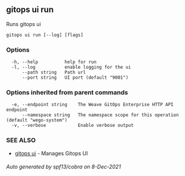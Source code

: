 ## gitops ui run

Runs gitops ui

```
gitops ui run [--log] [flags]
```

### Options

```
  -h, --help          help for run
  -l, --log           enable logging for the ui
      --path string   Path url
      --port string   UI port (default "9001")
```

### Options inherited from parent commands

```
  -e, --endpoint string    The Weave GitOps Enterprise HTTP API endpoint
      --namespace string   The namespace scope for this operation (default "wego-system")
  -v, --verbose            Enable verbose output
```

### SEE ALSO

* [gitops ui](gitops_ui.md)	 - Manages Gitops UI

###### Auto generated by spf13/cobra on 8-Dec-2021
